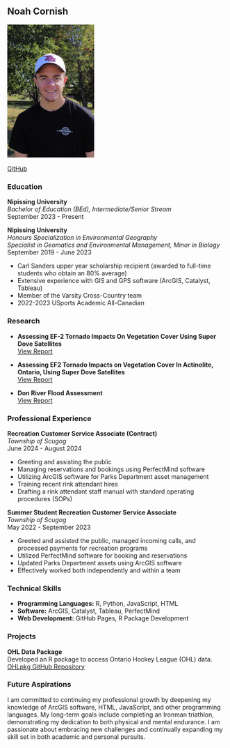 ## Noah Cornish
<img src="https://github.com/NoahCornish/noahcornish/blob/main/images/dji_fly_20230909_154920_895_1694288988815_photo_optimized.jpg" alt="Noah Cornish" width="200" />

[GitHub](https://github.com/NoahCornish)

### Education

**Nipissing University**  
*Bachelor of Education (BEd), Intermediate/Senior Stream*  
September 2023 - Present

**Nipissing University**  
*Honours Specialization in Environmental Geography*  
*Specialist in Geomatics and Environmental Management, Minor in Biology*  
September 2019 - June 2023  
- Carl Sanders upper year scholarship recipient (awarded to full-time students who obtain an 80% average)
- Extensive experience with GIS and GPS software (ArcGIS, Catalyst, Tableau)
- Member of the Varsity Cross-Country team
- 2022-2023 USports Academic All-Canadian

### Research

- **Assessing EF-2 Tornado Impacts On Vegetation Cover Using Super Dove Satellites**  
[View Report](https://1drv.ms/b/s!AmvGoGe3Zb1ngc8gxDpWtGvowZZxmQ)
  
- **Assessing EF2 Tornado Impacts on Vegetation Cover In Actinolite, Ontario, Using Super Dove Satellites**  
[View Report](https://1drv.ms/b/s!AmvGoGe3Zb1ngdgZs0WFz-L-cwPLkQ?e=mhYCYN)

- **Don River Flood Assessment**  
[View Report](https://1drv.ms/b/s!AmvGoGe3Zb1nyHx7OhRRmGkRDTYb?e=ht6b83)

### Professional Experience

**Recreation Customer Service Associate (Contract)**  
*Township of Scugog*  
June 2024 - August 2024  
- Greeting and assisting the public
- Managing reservations and bookings using PerfectMind software
- Utilizing ArcGIS software for Parks Department asset management
- Training recent rink attendant hires
- Drafting a rink attendant staff manual with standard operating procedures (SOPs)

**Summer Student Recreation Customer Service Associate**  
*Township of Scugog*  
May 2022 - September 2023  
- Greeted and assisted the public, managed incoming calls, and processed payments for recreation programs
- Utilized PerfectMind software for booking and reservations
- Updated Parks Department assets using ArcGIS software
- Effectively worked both independently and within a team

### Technical Skills

- **Programming Languages:** R, Python, JavaScript, HTML
- **Software:** ArcGIS, Catalyst, Tableau, PerfectMind
- **Web Development:** GitHub Pages, R Package Development

### Projects

**OHL Data Package**  
Developed an R package to access Ontario Hockey League (OHL) data.  
[OHLpkg GitHub Repository](https://noahcornish.github.io/OHLpkg/)

### Future Aspirations

I am committed to continuing my professional growth by deepening my knowledge of ArcGIS software, HTML, JavaScript, and other programming languages. My long-term goals include completing an Ironman triathlon, demonstrating my dedication to both physical and mental endurance. I am passionate about embracing new challenges and continually expanding my skill set in both academic and personal pursuits.

